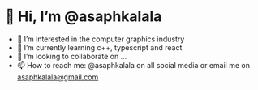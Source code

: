 # 👋 Hi, I’m @asaphkalala
- 👀 I’m interested in the computer graphics industry 
- 🌱 I’m currently learning c++, typescript and react
- 💞️ I’m looking to collaborate on ...
- 📫 How to reach me: @asaphkalala on all social media or email me on asaphkalala@gmail.com

<!---
asaphkalala/asaphkalala is a ✨ special ✨ repository because its `README.md` (this file) appears on your GitHub profile.
You can click the Preview link to take a look at your changes.
--->
